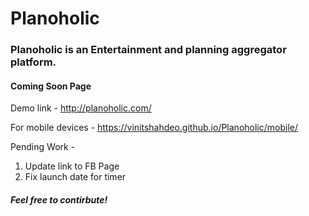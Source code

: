 # Planoholic
### Planoholic is an Entertainment and planning aggregator platform.

#### Coming Soon Page

Demo link - http://planoholic.com/

For mobile devices - https://vinitshahdeo.github.io/Planoholic/mobile/

Pending Work -

1. Update link to FB Page
2. Fix launch date for timer

##### Feel free to contirbute!
